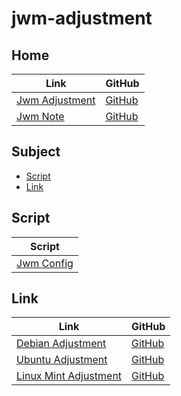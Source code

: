 

# jwm-adjustment




## Home

| Link | GitHub |
| ---- | ------ |
| [Jwm Adjustment](https://samwhelp.github.io/jwm-adjustment/) | [GitHub](https://github.com/samwhelp/jwm-adjustment) |
| [Jwm Note](https://samwhelp.github.io/note-about-jwm/) | [GitHub](https://github.com/samwhelp/note-about-jwm) |




## Subject

* [Script](#script)
* [Link](#link)




## Script

| Script |
| ------ |
| [Jwm Config](https://github.com/samwhelp/jwm-adjustment/tree/main/prototype/main/jwm-config) |




## Link

| Link | GitHub |
| ---- | ------ |
| [Debian Adjustment](https://samwhelp.github.io/debian-adjustment/) | [GitHub](https://github.com/samwhelp/debian-adjustment) |
| [Ubuntu Adjustment](https://samwhelp.github.io/ubuntu-adjustment/) | [GitHub](https://github.com/samwhelp/ubuntu-adjustment) |
| [Linux Mint Adjustment](https://samwhelp.github.io/linuxmint-adjustment/) | [GitHub](https://github.com/samwhelp/linuxmint-adjustment) |
